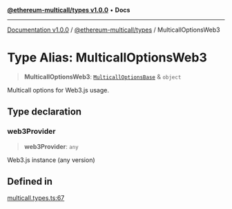 [**@ethereum-multicall/types v1.0.0**](../README.md) • **Docs**

***

[Documentation v1.0.0](../../../packages.md) / [@ethereum-multicall/types](../README.md) / MulticallOptionsWeb3

# Type Alias: MulticallOptionsWeb3

> **MulticallOptionsWeb3**: [`MulticallOptionsBase`](MulticallOptionsBase.md) & `object`

Multicall options for Web3.js usage.

## Type declaration

### web3Provider

> **web3Provider**: `any`

Web3.js instance (any version)

## Defined in

[multicall.types.ts:67](https://github.com/niZmosis/ethereum-multicall/blob/2a2d077a99c23b464a4e40dd6375d06ce98594bd/packages/types/src/multicall.types.ts#L67)
